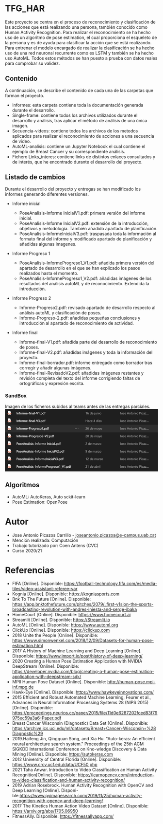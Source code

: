 # TFG_HAR
Este proyecto se centra en el proceso de reconocimiento y clasificación de las acciones que está realizando una persona, también conocido como Human Activity Recognition. Para realizar el reconocimiento se ha hecho uso de un algoritmo de pose estimation, el cual proporciona el esqueleto de la persona y es de ayuda para clasificar la acción que se está realizando.  Para entrenar el modelo encargado de realizar la clasificación se ha hecho uso de una red neuronal recurrente como es LSTM y también se ha hecho uso AutoML. Todos estos métodos se han puesto a prueba con datos reales para comprobar su validez.

## Contenido
A continuación, se describe el contenido de cada una de las carpetas que forman el proyecto.

* Informes: esta carpeta contiene toda la documentación generada durante el desarrollo.
* Single-frame: contiene todos los archivos utilizados durante el desarrollo y análisis, tras aplicar el método de análisis de una única imagen.
* Secuencia-videos: contiene todos los archivos de los metodos aplicados para realizar el reconocimiento de acciones a una secuencia de vídeo.
* AutoML-analisis: contiene un Jupyter Notebook el cual contiene el ejemplo de Breast Cancer y su correspondiente análisis.
* Fichero Links_interes: contiene links de distintos enlaces consultados y de interés, que he encontrado durante el desarrollo del proyecto.



## Listado de cambios
Durante el desarrollo del proyecto y entregas se han modificado los informes generando diferentes versiones.
* Informe inicial
    * PoseAnalisis-Informe InicialV1.pdf: primera versión del informe inicial.
    * PoseAnalisis-Informe InicialV2.pdf: extensión de la introducción, objetivos y metodología. También añadido apartado de planificación.
    * PoseAnalisis-InformeInicialV3.pdf: traspasada toda la información al formato final del informe y modificado apartado de planificación y añadidas algunas imagenes.

* Informe Progreso 1
    * PoseAnalisis-InformeProgreso1_V1.pdf: añadida primera versión del apartado de desarrollo en el que se han explicado los pasos realizados hasta el momento.
    * PoseAnalisis-InformeProgreso1_V2.pdf: añadidas imágenes de los resultados del análisis autoML y de reconocimiento. Extendida la introducción.

* Informe Progreso 2
    * Informe-Progreso2.pdf: revisado apartado de desarrollo respecto al análisis autoML y clasificación de poses.
    * Informe-Progreso-2.pdf: añadidas pequeñas conclusiones y introducción al apartado de reconocimiento de actividad.

* Informe final
    * Informe-final-V1.pdf: añadida parte del desarrollo de reconocimiento de poses.
    * Informe-final-V2.pdf: añadidas imágenes y toda la información del proyecto.
    * Informe-final-borrador.pdf: informe entregado como borrador tras corregir y añadir algunas imágenes.
    * Informe-final-RevisadoV2.pdf: añadidas imágenes restantes y revisión completa del texto del informe corrigiendo faltas de ortográficas y expresión escrita.

### SandBox
Imagen de los ficheros subidos al teams antes de las entregas parciales.
![SandBox Teams](/Sandbox-teams.png)

## Algoritmos
* AutoML: AutoKeras, Auto sckit-learn
* Pose Estimation: OpenPose

# Autor
* Jose Antonio Picazos Carrillo - joseantonio.picazos@e-campus.uab.cat
* Mención realizada: Computación
* Trabajo tutorizado por: Coen Antens (CVC)
* Curso 2020/21

# Referencias
*	FIFA [Online]. Disponible: https://football-technology.fifa.com/es/media-tiles/video-assistant-referee-var 
*	Kognia [Online]. Disponible: https://kogniasports.com 
*	Bnk To The Future [Online]. Disponible: https://app.bnktothefuture.com/pitches/2079/_first-v1sion-the-sports-broadcasting-revolution-with-andres-iniesta-and-serge-ibaka 
*	HomeCourt [Online]. Disponible: https://www.homecourt.ai
*	Streamlit [Online]. Disponible: https://Streamlit.io
*	AutoML [Online]. Disponible: https://www.automl.org
*	ClickUp [Online]. Disponible: https://clickup.com
*	2018 Unite the People [Online]. Disponible: https://www.simonwenkel.com/2018/12/09/Datasets-for-human-pose-estimation.html
*	2017 A History of Machine Learning and Deep Learning [Online]. Disponible: https://www.import.io/post/history-of-deep-learning/ 
*	2020 Creating a Human Pose Estimation Application with NVIDIA DeepStream [Online]. Disponible: https://developer.nvidia.com/blog/creating-a-human-pose-estimation-application-with-deepstream-sdk/  
*	MPII Human Pose Dataset [Online]. Disponible:  http://human-pose.mpi-inf.mpg.de
*	Hawk-Eye [Online]. Disponible: https://www.hawkeyeinnovations.com/ 
*	2015 Efficient and Robust Automated Machine Learning, Feurer et al., Advances in Neural Information Processing Systems 28 (NIPS 2015) [Online]. Disponible: https://proceedings.neurips.cc/paper/2015/file/11d0e6287202fced83f79975ec59a3a6-Paper.pdf 
*	Breast Cancer Wisconsin (Diagnostic) Data Set [Online]. Disponible: https://archive.ics.uci.edu/ml/datasets/Breast+Cancer+Wisconsin+%28Diagnostic%29 
*	2019.Haifeng Jin, Qingquan Song, and Xia Hu. "Auto-keras: An efficient neural architecture search system." Proceedings of the 25th ACM SIGKDD International Conference on Kno-wledge Discovery & Data Mining [Online]. Disponible: https://autokeras.com 
*	2012 University of Central Florida [Online]. Disponible: https://www.crcv.ucf.edu/data/UCF50.php 
*	2021 Taha Anwar. Introduction to Video Classification an Human Activity Recognition[Online]. Disponible: https://learnopencv.com/introduction-to-video-classification-and-human-activity-recognition/
*	2019 Adrian Rosebrock. Human Activity Recognition with OpenCV and Deep Learning [Online]. Disponi-ble:https://www.pyimagesearch.com/2019/11/25/human-activity-recognition-with-opencv-and-deep-learning/ 
*	2017 The Kinetics Human Action Video Dataset [Online]. Disponible: https://arxiv.org/abs/1705.06950 
*	FitnessAlly. Disponible: https://fitnessallyapp.com/ 
 


